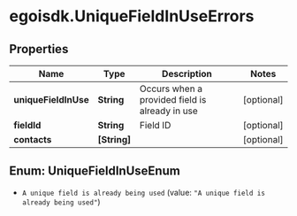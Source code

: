 # egoisdk.UniqueFieldInUseErrors

## Properties

Name | Type | Description | Notes
------------ | ------------- | ------------- | -------------
**uniqueFieldInUse** | **String** | Occurs when a provided field is already in use | [optional] 
**fieldId** | **String** | Field ID | [optional] 
**contacts** | **[String]** |  | [optional] 



## Enum: UniqueFieldInUseEnum


* `A unique field is already being used` (value: `"A unique field is already being used"`)




